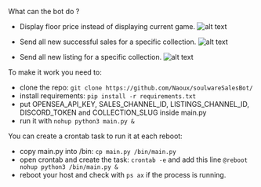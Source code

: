 What can the bot do ?
 - Display floor price instead of displaying current game.
![alt text](https://i.gyazo.com/8b58dbf31cab62fd4b4643c100cb40bd.png)

 - Send all new successful sales for a specific collection.
  ![alt text](https://i.gyazo.com/d3e37f5d67c7293f6ffe868f417ddec9.png)
  
 - Send all new listing for a specific collection.
 ![alt text](https://i.gyazo.com/92b403b3e80f068248d410726f6fee2e.png)
  
To make it work you need to:
  - clone the repo: `git clone https://github.com/Naoux/soulwareSalesBot/`
  - install requirements: `pip install -r requirements.txt`
  - put OPENSEA_API_KEY, SALES_CHANNEL_ID, LISTINGS_CHANNEL_ID, DISCORD_TOKEN and COLLECTION_SLUG inside main.py
  - run it with `nohup python3 main.py &`

You can create a crontab task to run it at each reboot:
  - copy main.py into /bin: `cp main.py /bin/main.py`
  - open crontab and create the task: `crontab -e` and add this line `@reboot nohup python3 /bin/main.py &`
  - reboot your host and check with `ps ax` if the process is running.
